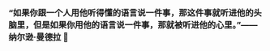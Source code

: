###  “如果你跟一个人用他听得懂的语言说一件事，那这件事就听进他的头脑里，但是如果你用他的语言说一件事，那就被听进他的心里。”——纳尔逊·曼德拉 👋

<!--
**qin453633639x/qin453633639x** is a ✨ _special_ ✨ repository because its `README.md` (this file) appears on your GitHub profile.

Here are some ideas to get you started:

- 🔭 I’m currently working on ...
- 🌱 I’m currently learning ...
- 👯 I’m looking to collaborate on ...
- 🤔 I’m looking for help with ...
- 💬 Ask me about ...
- 📫 How to reach me: ...
- 😄 Pronouns: ...
- ⚡ Fun fact: ...
-->
